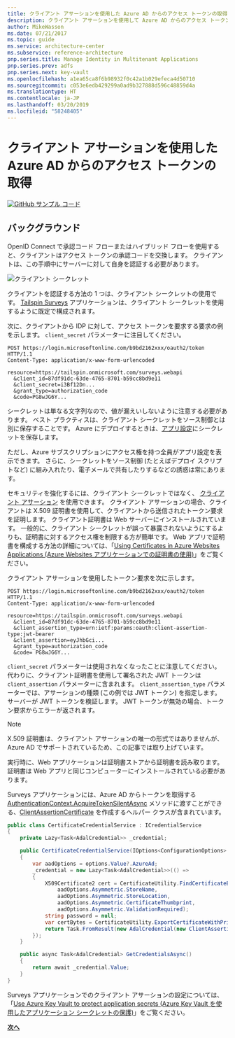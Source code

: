 ```yaml
---
title: クライアント アサーションを使用した Azure AD からのアクセス トークンの取得
description: クライアント アサーションを使用して Azure AD からのアクセス トークンを取得する方法について説明します。
author: MikeWasson
ms.date: 07/21/2017
ms.topic: guide
ms.service: architecture-center
ms.subservice: reference-architecture
pnp.series.title: Manage Identity in Multitenant Applications
pnp.series.prev: adfs
pnp.series.next: key-vault
ms.openlocfilehash: a1ea65ca8f6b98932f0c42a1b029efeca4d50710
ms.sourcegitcommit: c053e6edb429299a0ad9b327888d596c48859d4a
ms.translationtype: HT
ms.contentlocale: ja-JP
ms.lasthandoff: 03/20/2019
ms.locfileid: "58248405"
---
```

# <a name="use-client-assertion-to-get-access-tokens-from-azure-ad"></a>クライアント アサーションを使用した Azure AD からのアクセス トークンの取得

[![GitHub](../_images/github.png) サンプル コード][sample application]

## <a name="background"></a>バックグラウンド

OpenID Connect で承認コード フローまたはハイブリッド フローを使用すると、クライアントはアクセス トークンの承認コードを交換します。 クライアントは、この手順中にサーバーに対して自身を認証する必要があります。

![クライアント シークレット](./images/client-secret.png)

クライアントを認証する方法の 1 つは、クライアント シークレットの使用です。 [Tailspin Surveys][Surveys] アプリケーションは、クライアント シークレットを使用するように既定で構成されます。

次に、クライアントから IDP に対して、アクセス トークンを要求する要求の例を示します。 `client_secret` パラメーターに注目してください。

```http
POST https://login.microsoftonline.com/b9bd2162xxx/oauth2/token HTTP/1.1
Content-Type: application/x-www-form-urlencoded

resource=https://tailspin.onmicrosoft.com/surveys.webapi
  &client_id=87df91dc-63de-4765-8701-b59cc8bd9e11
  &client_secret=i3Bf12Dn...
  &grant_type=authorization_code
  &code=PG8wJG6Y...
```

シークレットは単なる文字列なので、値が漏えいしないように注意する必要があります。 ベスト プラクティスは、クライアント シークレットをソース制御とは別に保存することです。 Azure にデプロイするときは、[アプリ設定][configure-web-app]にシークレットを保存します。

ただし、Azure サブスクリプションにアクセス権を持つ全員がアプリ設定を表示できます。 さらに、シークレットをソース制御 (たとえばデプロイ スクリプトなど) に組み入れたり、電子メールで共有したりするなどの誘惑は常にあります。

セキュリティを強化するには、クライアント シークレットではなく、 [クライアント アサーション] を使用できます。 クライアント アサーションの場合、クライアントは X.509 証明書を使用して、クライアントから送信されたトークン要求を証明します。 クライアント証明書は Web サーバーにインストールされています。 一般的に、クライアント シークレットが誤って暴露されないようにするよりも、証明書に対するアクセス権を制限する方が簡単です。 Web アプリで証明書を構成する方法の詳細については、「[Using Certificates in Azure Websites Applications (Azure Websites アプリケーションでの証明書の使用)][using-certs-in-websites]」をご覧ください。

クライアント アサーションを使用したトークン要求を次に示します。

```http
POST https://login.microsoftonline.com/b9bd2162xxx/oauth2/token HTTP/1.1
Content-Type: application/x-www-form-urlencoded

resource=https://tailspin.onmicrosoft.com/surveys.webapi
  &client_id=87df91dc-63de-4765-8701-b59cc8bd9e11
  &client_assertion_type=urn:ietf:params:oauth:client-assertion-type:jwt-bearer
  &client_assertion=eyJhbGci...
  &grant_type=authorization_code
  &code= PG8wJG6Y...
```

`client_secret` パラメーターは使用されなくなったことに注意してください。 代わりに、クライアント証明書を使用して署名された JWT トークンは `client_assertion` パラメーターに含まれます。 `client_assertion_type` パラメーターでは、アサーションの種類 (この例では JWT トークン) を指定します。 サーバーが JWT トークンを検証します。 JWT トークンが無効の場合、トークン要求からエラーが返されます。

> [!NOTE]
> X.509 証明書は、クライアント アサーションの唯一の形式ではありませんが、Azure AD でサポートされているため、この記事では取り上げています。

実行時に、Web アプリケーションは証明書ストアから証明書を読み取ります。 証明書は Web アプリと同じコンピューターにインストールされている必要があります。

Surveys アプリケーションには、Azure AD からトークンを取得する [AuthenticationContext.AcquireTokenSilentAsync](/dotnet/api/microsoft.identitymodel.clients.activedirectory.authenticationcontext.acquiretokensilentasync) メソッドに渡すことができる、[ClientAssertionCertificate](/dotnet/api/microsoft.identitymodel.clients.activedirectory.clientassertioncertificate) を作成するヘルパー クラスが含まれています。

```csharp
public class CertificateCredentialService : ICredentialService
{
    private Lazy<Task<AdalCredential>> _credential;

    public CertificateCredentialService(IOptions<ConfigurationOptions> options)
    {
        var aadOptions = options.Value?.AzureAd;
        _credential = new Lazy<Task<AdalCredential>>(() =>
        {
            X509Certificate2 cert = CertificateUtility.FindCertificateByThumbprint(
                aadOptions.Asymmetric.StoreName,
                aadOptions.Asymmetric.StoreLocation,
                aadOptions.Asymmetric.CertificateThumbprint,
                aadOptions.Asymmetric.ValidationRequired);
            string password = null;
            var certBytes = CertificateUtility.ExportCertificateWithPrivateKey(cert, out password);
            return Task.FromResult(new AdalCredential(new ClientAssertionCertificate(aadOptions.ClientId, new X509Certificate2(certBytes, password))));
        });
    }

    public async Task<AdalCredential> GetCredentialsAsync()
    {
        return await _credential.Value;
    }
}
```

Surveys アプリケーションでのクライアント アサーションの設定については、「[Use Azure Key Vault to protect application secrets (Azure Key Vault を使用したアプリケーション シークレットの保護)][key vault]」をご覧ください。

[**次へ**][key vault]

<!-- links -->

[configure-web-app]: /azure/app-service-web/web-sites-configure/
[azure-management-portal]: https://portal.azure.com
[クライアント アサーション]: https://tools.ietf.org/html/rfc7521
[key vault]: key-vault.md
[Setup-KeyVault]: https://github.com/mspnp/multitenant-saas-guidance/blob/master/scripts/Setup-KeyVault.ps1
[Surveys]: tailspin.md
[using-certs-in-websites]: https://azure.microsoft.com/blog/using-certificates-in-azure-websites-applications/

[sample application]: https://github.com/mspnp/multitenant-saas-guidance
